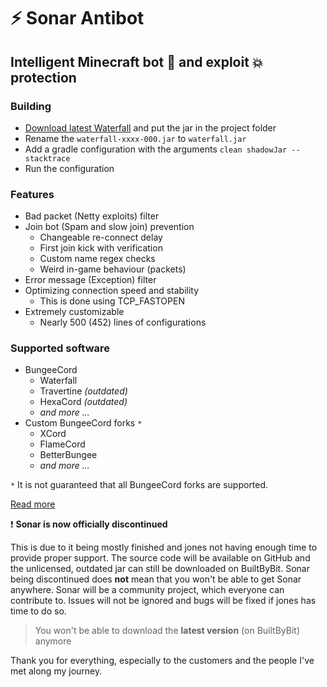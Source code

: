 # ⚡ Sonar Antibot

## Intelligent Minecraft bot :wrench: and exploit :boom: protection

### Building

* [Download latest Waterfall](https://papermc.io/downloads#Waterfall) and put the jar in the project folder
* Rename the `waterfall-xxxx-000.jar` to `waterfall.jar`
* Add a gradle configuration with the arguments `clean shadowJar --stacktrace`
* Run the configuration

### Features
* Bad packet (Netty exploits) filter
* Join bot (Spam and slow join) prevention
  * Changeable re-connect delay
  * First join kick with verification
  * Custom name regex checks
  * Weird in-game behaviour (packets)
* Error message (Exception) filter
* Optimizing connection speed and stability
  * This is done using TCP_FASTOPEN
* Extremely customizable
  * Nearly 500 (452) lines of configurations

### Supported software
* BungeeCord
  * Waterfall
  * Travertine _(outdated)_
  * HexaCord _(outdated)_
  * _and more ..._
* Custom BungeeCord forks `*`
  * XCord
  * FlameCord
  * BetterBungee
  * _and more ..._

`*` It is not guaranteed that all BungeeCord forks are supported.

[Read more](https://builtbybit.com/resources/23353/)

:heavy_exclamation_mark: **Sonar is now officially discontinued**

This is due to it being mostly finished and jones not having enough time to provide proper support.
The source code will be available on GitHub and the unlicensed, outdated jar can still be downloaded on BuiltByBit.
Sonar being discontinued does **not** mean that you won't be able to get Sonar anywhere.
Sonar will be a community project, which everyone can contribute to.
Issues will not be ignored and bugs will be fixed if jones has time to do so.

> You won't be able to download the **latest version** (on BuiltByBit) anymore

Thank you for everything, especially to the customers and the people I've met along my journey.
